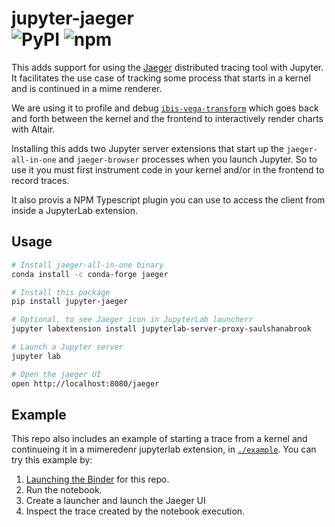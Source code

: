 # jupyter-jaeger <br> ![PyPI](https://img.shields.io/pypi/v/jupyter_jaeger?style=flat-square) ![npm](https://img.shields.io/npm/v/jupyter-jaeger?style=flat-square)

This adds support for using the [Jaeger](https://www.jaegertracing.io/) distributed tracing tool with Jupyter. It facilitates the use case of tracking some process
that starts in a kernel and is continued in a mime renderer.

We are using it to profile and debug [`ibis-vega-transform`](https://github.com/Quansight/ibis-vega-transform) which goes back and forth between the kernel and the frontend to interactively render charts with Altair.



Installing this adds two Jupyter server extensions that start up the `jaeger-all-in-one` and `jaeger-browser` processes when you launch Jupyter.
So to use it you must first instrument code in your kernel and/or in the frontend to record traces. 

It also provis a NPM Typescript plugin you can use to access the client from inside a JupyterLab extension.


## Usage

```bash
# Install jaeger-all-in-one binary
conda install -c conda-forge jaeger

# Install this package
pip install jupyter-jaeger

# Optional, to see Jaeger icon in JupyterLab launcherr
jupyter labextension install jupyterlab-server-proxy-saulshanabrook

# Launch a Jupyter server
jupyter lab

# Open the jaeger UI
open http://localhost:8080/jaeger
```

## Example

This repo also includes an example of starting a trace from a kernel and continueing it in a mimeredenr jupyterlab extension,
in [`./example`](./example). You can try this example by:

1. [Launching the Binder](https://mybinder.org/v2/gh/Quansight/jupyter-jaeger/master?urlpath=lab/tree/example/Notebook.ipynb) for this repo.
2. Run the notebook.
3. Create a launcher and launch the Jaeger UI
4. Inspect the trace created by the notebook execution.
